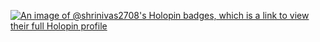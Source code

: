[![An image of @shrinivas2708's Holopin badges, which is a link to view their full Holopin profile](https://holopin.me/shrinivas2708)](https://holopin.io/@shrinivas2708)
